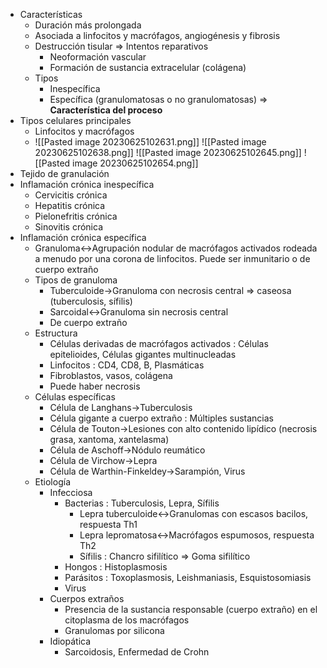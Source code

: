- Características
    - Duración más prolongada
    - Asociada a linfocitos y macrófagos, angiogénesis y fibrosis
    - Destrucción tisular ⇒ Intentos reparativos
        - Neoformación vascular
        - Formación de sustancia extracelular (colágena)
    - Tipos
        - Inespecífica
        - Específica (granulomatosas o no granulomatosas) ⇒ **Característica del proceso**
- Tipos celulares principales
    - Linfocitos y macrófagos
    - ![[Pasted image 20230625102631.png]] ![[Pasted image 20230625102638.png]] ![[Pasted image 20230625102645.png]] ![[Pasted image 20230625102654.png]]
- Tejido de granulación
- Inflamación crónica inespecífica
	- Cervicitis crónica
	- Hepatitis crónica
	- Pielonefritis crónica
	- Sinovitis crónica
- Inflamación crónica específica
    - Granuloma↔Agrupación nodular de macrófagos activados rodeada a menudo por una corona de linfocitos. Puede ser inmunitario o de cuerpo extraño
    - Tipos de granuloma
        - Tuberculoide→Granuloma con necrosis central ⇒ caseosa (tuberculosis, sífilis)
        - Sarcoidal↔Granuloma sin necrosis central
        - De cuerpo extraño
    - Estructura
        - Células derivadas de macrófagos activados : Células epitelioides, Células gigantes multinucleadas
        - Linfocitos : CD4, CD8, B, Plasmáticas
        - Fibroblastos, vasos, colágena
        - Puede haber necrosis
    - Células específicas
        - Célula de Langhans→Tuberculosis
        - Célula gigante a cuerpo extraño : Múltiples sustancias
        - Célula de Touton→Lesiones con alto contenido lipídico (necrosis grasa, xantoma, xantelasma)
        - Célula de Aschoff→Nódulo reumático
        - Célula de Virchow→Lepra
        - Célula de Warthin-Finkeldey→Sarampión, Virus
    - Etiología
        - Infecciosa
            - Bacterias : Tuberculosis, Lepra, Sífilis
                - Lepra tuberculoide↔Granulomas con escasos bacilos, respuesta Th1
                - Lepra lepromatosa↔Macrófagos espumosos, respuesta Th2
                - Sífilis : Chancro sifilítico ⇒ Goma sifilítico
            - Hongos : Histoplasmosis
            - Parásitos : Toxoplasmosis, Leishmaniasis, Esquistosomiasis
            - Virus
        - Cuerpos extraños
            - Presencia de la sustancia responsable (cuerpo extraño) en el citoplasma de los macrófagos
            - Granulomas por silicona
        - Idiopática
            - Sarcoidosis, Enfermedad de Crohn
